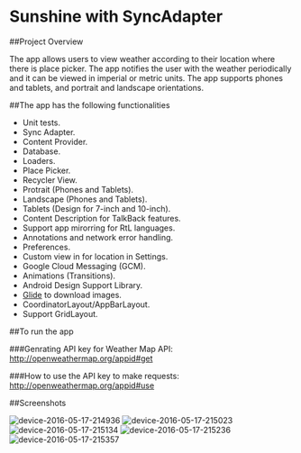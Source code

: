 # Sunshine with SyncAdapter

##Project Overview

The app allows users to view weather according to their location where there is place picker. The app notifies the user with the weather periodically and it can be viewed in imperial or metric units. The app supports phones and tablets, and portrait and landscape orientations.

##The app has the following functionalities

* Unit tests.
* Sync Adapter.
* Content Provider.
* Database.
* Loaders.
* Place Picker.
* Recycler View. 
* Protrait (Phones and Tablets).
* Landscape (Phones and Tablets).
* Tablets (Design for 7-inch and 10-inch).
* Content Description for TalkBack features.
* Support app mirorring for RtL languages. 
* Annotations and network error handling.
* Preferences. 
* Custom view in for location in Settings.
* Google Cloud Messaging (GCM).
* Animations (Transitions).
* Android Design Support Library.
* [Glide](https://github.com/bumptech/glide) to download images.
* CoordinatorLayout/AppBarLayout.
* Support GridLayout.

##To run the app

###Genrating API key for Weather Map API:
http://openweathermap.org/appid#get

###How to use the API key to make requests:
http://openweathermap.org/appid#use

##Screenshots

![device-2016-05-17-214936](https://cloud.githubusercontent.com/assets/4416384/15341298/23062876-1c8e-11e6-905c-8ac46e70a3a2.png)
![device-2016-05-17-215023](https://cloud.githubusercontent.com/assets/4416384/15341299/23127ffe-1c8e-11e6-9688-32fb27781c35.png)
![device-2016-05-17-215134](https://cloud.githubusercontent.com/assets/4416384/15341300/23773dfe-1c8e-11e6-8401-926c70ecfbe2.png)
![device-2016-05-17-215236](https://cloud.githubusercontent.com/assets/4416384/15341303/24b4607a-1c8e-11e6-9cb2-6687cfc382f0.png)
![device-2016-05-17-215357](https://cloud.githubusercontent.com/assets/4416384/15341304/261d7744-1c8e-11e6-9560-bbbdbe70e341.png)

